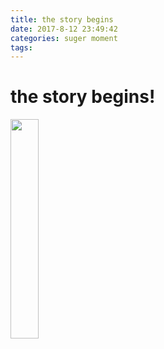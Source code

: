 ```yaml
---
title: the story begins
date: 2017-8-12 23:49:42
categories: suger moment
tags:
---
```

# the story begins!
<img src="https://cloud-pics.oss-cn-shanghai.aliyuncs.com/img/blog/IMG_5619.PNG" width = 30% height = 30% />

